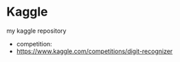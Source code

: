 # Kaggle
my kaggle repository
- competition:
- https://www.kaggle.com/competitions/digit-recognizer
